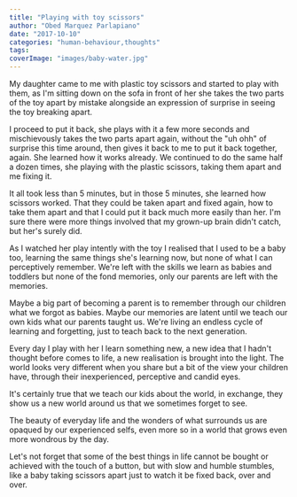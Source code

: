 ```yaml
---
title: "Playing with toy scissors"
author: "Obed Marquez Parlapiano"
date: "2017-10-10"
categories: "human-behaviour,thoughts"
tags:
coverImage: "images/baby-water.jpg"
---
```


My daughter came to me with plastic toy scissors and started to play with them, as I'm sitting down on the sofa in front of her she takes the two parts of the toy apart by mistake alongside an expression of surprise in seeing the toy breaking apart.

I proceed to put it back, she plays with it a few more seconds and mischievously takes the two parts apart again, without the "uh ohh" of surprise this time around, then gives it back to me to put it back together, again. She learned how it works already. We continued to do the same half a dozen times, she playing with the plastic scissors, taking them apart and me fixing it.

It all took less than 5 minutes, but in those 5 minutes, she learned how scissors worked. That they could be taken apart and fixed again, how to take them apart and that I could put it back much more easily than her. I'm sure there were more things involved that my grown-up brain didn't catch, but her's surely did.

As I watched her play intently with the toy I realised that I used to be a baby too, learning the same things she's learning now, but none of what I can perceptively remember. We're left with the skills we learn as babies and toddlers but none of the fond memories, only our parents are left with the memories.

Maybe a big part of becoming a parent is to remember through our children what we forgot as babies. Maybe our memories are latent until we teach our own kids what our parents taught us. We're living an endless cycle of learning and forgetting, just to teach back to the next generation.

Every day I play with her I learn something new, a new idea that I hadn't thought before comes to life, a new realisation is brought into the light. The world looks very different when you share but a bit of the view your children have, through their inexperienced, perceptive and candid eyes.

It's certainly true that we teach our kids about the world, in exchange, they show us a new world around us that we sometimes forget to see.

The beauty of everyday life and the wonders of what surrounds us are opaqued by our experienced selfs, even more so in a world that grows even more wondrous by the day.

Let's not forget that some of the best things in life cannot be bought or achieved with the touch of a button, but with slow and humble stumbles, like a baby taking scissors apart just to watch it be fixed back, over and over.

